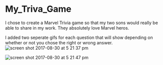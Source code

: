 # My_Triva_Game


I chose to create a Marvel Trivia game so that my two sons would really be able to share in my work. They absolutely love Marvel heros. 


I added two seperate gifs for each question that will show depending on whether or not you chose the right or wrong answer.
![screen shot 2017-08-30 at 5 21 37 pm](https://user-images.githubusercontent.com/28733244/29925322-fdf21b7c-8e2d-11e7-925e-bed00e318c4a.png)

![screen shot 2017-08-30 at 5 21 47 pm](https://user-images.githubusercontent.com/28733244/29925357-17bfcf2c-8e2e-11e7-9810-1eb531e42046.png)

